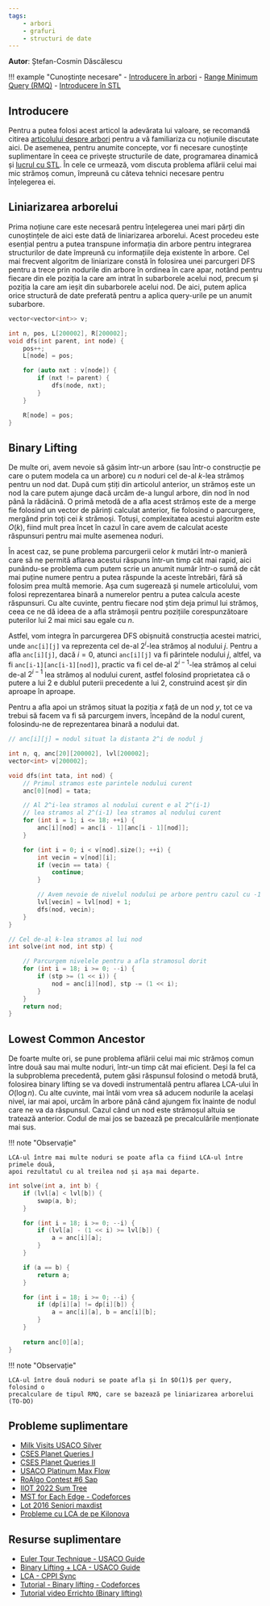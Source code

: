 ```yaml
---
tags:
    - arbori
    - grafuri
    - structuri de date
---
```


**Autor**: Ștefan-Cosmin Dăscălescu

!!! example "Cunoștințe necesare"
    - [Introducere în arbori](https://edu.roalgo.ro/mediu/tree-1/)
    - [Range Minimum Query (RMQ)](https://edu.roalgo.ro/dificil/rmq/)
    - [Introducere în STL](https://edu.roalgo.ro/cppintro/stl/)

## Introducere

Pentru a putea folosi acest articol la adevărata lui valoare, se recomandă
citirea [articolului despre arbori](https://edu.roalgo.ro/mediu/tree-1/) pentru
a vă familiariza cu noțiunile discutate aici. De asemenea, pentru anumite
concepte, vor fi necesare cunoștințe suplimentare în ceea ce privește
structurile de date, programarea dinamică și [lucrul cu
STL](https://edu.roalgo.ro/cppintro/stl/). În cele ce urmează, vom discuta
problema aflării celui mai mic strămoș comun, împreună cu câteva tehnici
necesare pentru înțelegerea ei.

## Liniarizarea arborelui

Prima noțiune care este necesară pentru înțelegerea unei mari părți din
cunoștințele de aici este dată de liniarizarea arborelui. Acest procedeu este
esențial pentru a putea transpune informația din arbore pentru integrarea
structurilor de date împreună cu informațiile deja existente în arbore. Cel mai
frecvent algoritm de liniarizare constă în folosirea unei parcurgeri DFS pentru
a trece prin nodurile din arbore în ordinea în care apar, notând pentru fiecare
din ele poziția la care am intrat în subarborele acelui nod, precum și poziția
la care am ieșit din subarborele acelui nod. De aici, putem aplica orice
structură de date preferată pentru a aplica query-urile pe un anumit subarbore.

```cpp
vector<vector<int>> v;

int n, pos, L[200002], R[200002];
void dfs(int parent, int node) {
    pos++;
    L[node] = pos;

    for (auto nxt : v[node]) {
        if (nxt != parent) {
            dfs(node, nxt);
        }
    }

    R[node] = pos;
}
```

## Binary Lifting

De multe ori, avem nevoie să găsim într-un arbore (sau într-o construcție pe
care o putem modela ca un arbore) cu $n$ noduri cel de-al $k$-lea strămoș pentru
un nod dat. După cum știți din articolul anterior, un strămoș este un nod la
care putem ajunge dacă urcăm de-a lungul arbore, din nod în nod până la
rădăcină. O primă metodă de a afla acest strămoș este de a merge fie folosind un
vector de părinți calculat anterior, fie folosind o parcurgere, mergând prin
toți cei $k$ strămoși. Totuși, complexitatea acestui algoritm este $O(k)$, fiind
mult prea încet în cazul în care avem de calculat aceste răspunsuri pentru mai
multe asemenea noduri.

În acest caz, se pune problema parcurgerii celor $k$ mutări într-o manieră care
să ne permită aflarea acestui răspuns într-un timp cât mai rapid, aici
punându-se problema cum putem scrie un anumit număr într-o sumă de cât mai
puține numere pentru a putea răspunde la aceste întrebări, fără să folosim prea
multă memorie. Așa cum sugerează și numele articolului, vom folosi reprezentarea
binară a numerelor pentru a putea calcula aceste răspunsuri. Cu alte cuvinte,
pentru fiecare nod știm deja primul lui strămoș, ceea ce ne dă ideea de a afla
strămoșii pentru pozițiile corespunzătoare puterilor lui $2$ mai mici sau egale
cu $n$.

Astfel, vom integra în parcurgerea DFS obișnuită construcția acestei matrici,
unde `anc[i][j]` va reprezenta cel de-al $2^i$-lea strămoș al nodului $j$.
Pentru a afla `anc[i][j]`, dacă $i = 0$, atunci `anc[i][j]` va fi părintele
nodului $j$, altfel, va fi `anc[i-1][anc[i-1][nod]]`, practic va fi cel de-al
$2^{i-1}$-lea strămoș al celui de-al $2^{i-1}$ lea strămoș al nodului curent,
astfel folosind proprietatea că o putere a lui $2$ e dublul puterii precedente a
lui $2$, construind acest șir din aproape în aproape.

Pentru a afla apoi un strămoș situat la poziția $x$ față de un nod $y$, tot ce
va trebui să facem va fi să parcurgem invers, începând de la nodul curent,
folosindu-ne de reprezentarea binară a nodului dat.

```cpp
// anc[i][j] = nodul situat la distanta 2^i de nodul j

int n, q, anc[20][200002], lvl[200002];
vector<int> v[200002];

void dfs(int tata, int nod) {
    // Primul stramos este parintele nodului curent
    anc[0][nod] = tata;

    // Al 2^i-lea stramos al nodului curent e al 2^(i-1)
    // lea stramos al 2^(i-1) lea stramos al nodului curent
    for (int i = 1; i <= 18; ++i) {
        anc[i][nod] = anc[i - 1][anc[i - 1][nod]];
    }

    for (int i = 0; i < v[nod].size(); ++i) {
        int vecin = v[nod][i];
        if (vecin == tata) {
            continue;
        }

        // Avem nevoie de nivelul nodului pe arbore pentru cazul cu -1
        lvl[vecin] = lvl[nod] + 1;
        dfs(nod, vecin);
    }
}

// Cel de-al k-lea stramos al lui nod
int solve(int nod, int stp) {

    // Parcurgem nivelele pentru a afla stramosul dorit
    for (int i = 18; i >= 0; --i) {
        if (stp >= (1 << i)) {
            nod = anc[i][nod], stp -= (1 << i);
        }
    }
    return nod;
}
```

## Lowest Common Ancestor

De foarte multe ori, se pune problema aflării celui mai mic strămoș comun între
două sau mai multe noduri, într-un timp cât mai eficient. Deși la fel ca la
subproblema precedentă, putem găsi răspunsul folosind o metodă brută, folosirea
binary lifting se va dovedi instrumentală pentru aflarea LCA-ului în $O(\log
n)$. Cu alte cuvinte, mai întâi vom vrea să aducem nodurile la același nivel,
iar mai apoi, urcăm în arbore până când ajungem fix înainte de nodul care ne va
da răspunsul. Cazul când un nod este strămoșul altuia se tratează anterior.
Codul de mai jos se bazează pe precalculările menționate mai sus.

!!! note "Observație"

    LCA-ul între mai multe noduri se poate afla ca fiind LCA-ul între primele două,
    apoi rezultatul cu al treilea nod și așa mai departe.

```cpp
int solve(int a, int b) {
    if (lvl[a] < lvl[b]) {
        swap(a, b);
    }

    for (int i = 18; i >= 0; --i) {
        if (lvl[a] - (1 << i) >= lvl[b]) {
            a = anc[i][a];
        }
    }

    if (a == b) {
        return a;
    }

    for (int i = 18; i >= 0; --i) {
        if (dp[i][a] != dp[i][b]) {
            a = anc[i][a], b = anc[i][b];
        }
    }
    
    return anc[0][a];
}
```

!!! note "Observație"

    LCA-ul între două noduri se poate afla și în $O(1)$ per query, folosind o
    precalculare de tipul RMQ, care se bazează pe liniarizarea arborelui (TO-DO)

## Probleme suplimentare

- [Milk Visits USACO
  Silver](http://www.usaco.org/index.php?page=viewproblem2&cpid=968)
- [CSES Planet Queries I](https://cses.fi/problemset/task/1750)
- [CSES Planet Queries II](https://cses.fi/problemset/task/1160)
- [USACO Platinum Max
  Flow](http://www.usaco.org/index.php?page=viewproblem2&cpid=576)
- [RoAlgo Contest #6 Sap](https://kilonova.ro/problems/1802)
- [IIOT 2022 Sum Tree](https://kilonova.ro/problems/305)
- [MST for Each Edge - Codeforces](https://codeforces.com/contest/609/problem/E)
- [Lot 2016 Seniori maxdist](https://kilonova.ro/problems/1918)
- [Probleme cu LCA de pe Kilonova](https://kilonova.ro/tags/285)

## Resurse suplimentare

- [Euler Tour Technique - USACO Guide](https://usaco.guide/gold/tree-euler)
- [Binary Lifting + LCA - USACO
  Guide](https://usaco.guide/plat/binary-jump?lang=cpp)
- [LCA - CPPI
  Sync](https://iordachebogdan.github.io/cppi/lca_nivel_avansat.html)
- [Tutorial - Binary lifting -
  Codeforces](https://codeforces.com/blog/entry/100826)
- [Tutorial video Errichto (Binary
  lifting)](https://www.youtube.com/watch?v=oib-XsjFa-M)
